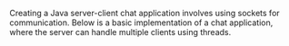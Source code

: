 Creating a  Java server-client chat application involves using sockets for communication. 
Below is a basic implementation of a chat application, where the server can handle multiple clients using threads.
